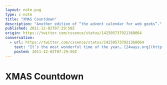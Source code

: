 ```yaml
---
layout: note.pug
type: c-note
title: "XMAS Countdown"
description: "Another edition of “the advent calendar for web geeks”."
published: 2011-12-02T07:29:50Z
origin: https://twitter.com/cssence/status/142505737921368064
conversation:
  - url: https://twitter.com/cssence/status/142505737921368064
    text: "It’s the most wonderful time of the year… [24ways.org](http://24ways.org/)"
    posted: 2011-12-02T07:29:50Z
---
```


# XMAS Countdown

